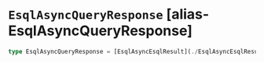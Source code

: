 # `EsqlAsyncQueryResponse` [alias-EsqlAsyncQueryResponse]
```typescript
type EsqlAsyncQueryResponse = [EsqlAsyncEsqlResult](./EsqlAsyncEsqlResult.md);
```
